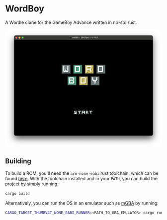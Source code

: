 # WordBoy

A Wordle clone for the GameBoy Advance written in no-std rust.

![Screenshot](.github/screenshot.png)

## Building

To build a ROM, you'll need the `arm-none-eabi` rust toolchain, which can be found
[here](https://developer.arm.com/downloads/-/arm-gnu-toolchain-downloads). With the toolchain installed
and in your `PATH`, you can build the project by simply running:

```sh
cargo build
```

Alternatively, you can run the OS in an emulator such as [mGBA](https://mgba.io) by running:

```sh
CARGO_TARGET_THUMBV4T_NONE_EABI_RUNNER=<PATH_TO_GBA_EMULATOR> cargo run
```
